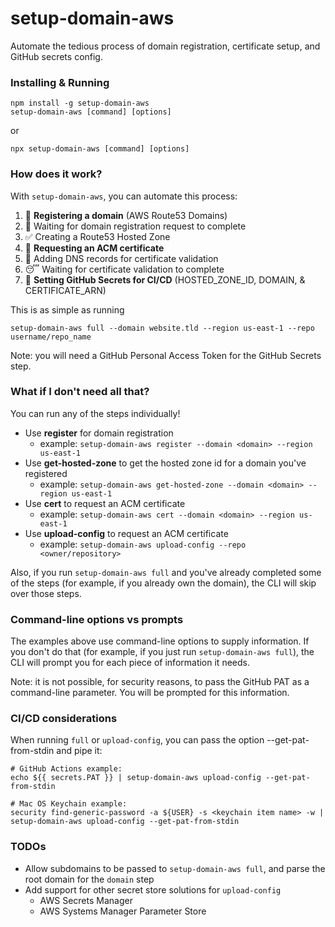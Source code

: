 # setup-domain-aws

Automate the tedious process of domain registration, certificate setup, and GitHub secrets config.

### Installing & Running

    npm install -g setup-domain-aws
    setup-domain-aws [command] [options]

or

    npx setup-domain-aws [command] [options]

### How does it work?

With `setup-domain-aws`, you can automate this process:

  1. 🔗 **Registering a domain** (AWS Route53 Domains)
  2. 🥱 Waiting for domain registration request to complete
  3. ✅ Creating a Route53 Hosted Zone
  4. 🔐 **Requesting an ACM certificate**
  5. 📜 Adding DNS records for certificate validation
  6. 😴 Waiting for certificate validation to complete
  7. 🤫 **Setting GitHub Secrets for CI/CD** (HOSTED_ZONE_ID, DOMAIN, & CERTIFICATE_ARN)

This is as simple as running

    setup-domain-aws full --domain website.tld --region us-east-1 --repo username/repo_name

Note: you will need a GitHub Personal Access Token for the GitHub Secrets step.

### What if I don't need all that?

You can run any of the steps individually!

  - Use **register** for domain registration
    - example: `setup-domain-aws register --domain <domain> --region us-east-1`
  - Use **get-hosted-zone** to get the hosted zone id for a domain you've registered
    - example: `setup-domain-aws get-hosted-zone --domain <domain> --region us-east-1`
  - Use **cert** to request an ACM certificate
    - example: `setup-domain-aws cert --domain <domain> --region us-east-1`
  - Use **upload-config** to request an ACM certificate
    - example: `setup-domain-aws upload-config --repo <owner/repository>`

Also, if you run `setup-domain-aws full` and you've already completed some of the steps (for example, if you already own the domain), the CLI will skip over those steps.

### Command-line options vs prompts

The examples above use command-line options to supply information. If you don't do that (for example, if you just run `setup-domain-aws full`), the CLI will prompt you for each piece of information it needs.

Note: it is not possible, for security reasons, to pass the GitHub PAT as a command-line parameter. You will be prompted for this information.


### CI/CD considerations

When running `full` or `upload-config`, you can pass the option --get-pat-from-stdin and pipe it:

    # GitHub Actions example:
    echo ${{ secrets.PAT }} | setup-domain-aws upload-config --get-pat-from-stdin

    # Mac OS Keychain example:
    security find-generic-password -a ${USER} -s <keychain item name> -w | setup-domain-aws upload-config --get-pat-from-stdin


### TODOs

 - Allow subdomains to be passed to `setup-domain-aws full`, and parse the root domain for the `domain` step
 - Add support for other secret store solutions for `upload-config`
   - AWS Secrets Manager
   - AWS Systems Manager Parameter Store
